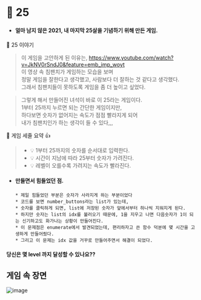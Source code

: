 # :star2: 25
  * #### 얼마 남지 않은 2021, 내 마지막 25살을 기념하기 위해 만든 게임.



:small_orange_diamond: 25 이야기 
> 이 게임을 고안하게 된 이유는,
> https://www.youtube.com/watch?v=JkNV0rSndJ0&feature=emb_imp_woyt  
> 이 영상 속 침팬치가 게임하는 모습을 보며  
> 정말 게임을 잘한다고 생각했고, 사람보다 더 잘하는 것 같다고 생각했다.  
> 그래서 침팬치들이 못하도록 게임을 좀 더 높이고 싶었다.  

>그렇게 해서 만들어진 녀석이 바로 이 25라는 게임이다.  
>1부터 25까지 누르면 되는 간단한 게임이지만,  
>하다보면 숫자가 없어지는 속도가 점점 빨라지게 되어  
>내가 침팬치인가 하는 생각이 들 수 있다,,,  


:small_orange_diamond: 게임 세줄 요약 :+1:
> - 💡 1부터 25까지의 숫자를 순서대로 입력한다.
> - 💡 시간이 지남에 따라 25부터 숫자가 가려진다.
> - 💡 레벨이 오를수록 가려지는 속도가 빨라진다. 


 * #### 만들면서 힘들었던 점.
       * 제일 힘들었던 부분은 숫자가 사라지게 하는 부분이었다  
       * 코드를 보면 number_buttons라는 list가 있는데,  
       * 숫자를 클릭하게 되면, list에 저장된 숫자가 앞에서부터 하나씩 지워지게 된다.  
       * 하지만 숫자는 list의 idx를 불러오기 때문에, 1을 지우고 나면 다음숫자가 1이 되는 신기하고도 화가나는 상황이 만들어진다.  
       * 이 문제점은 enumerate에서 발견되었는데, 편리하자고 쓴 함수 덕분에 몇 시간을 고생하게 만들어줬다.   
       * 그리고 이 문제는 idx 값을 거꾸로 만들어주면서 해결이 되었다.  

#### 당신은 몇 level 까지 달성할 수 있나요??  

## 게임 속 장면
![image](https://user-images.githubusercontent.com/76839243/146950079-a76d693a-65e7-4899-b2c2-a136f4e5a557.png)


